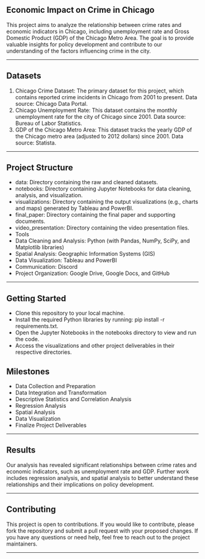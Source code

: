 ## Economic Impact on Crime in Chicago
This project aims to analyze the relationship between crime rates and economic indicators in Chicago, including unemployment rate and Gross Domestic Product (GDP) of the Chicago Metro Area. The goal is to provide valuable insights for policy development and contribute to our understanding of the factors influencing crime in the city.

<hr>

## Datasets
1. Chicago Crime Dataset: The primary dataset for this project, which contains reported crime incidents in Chicago from 2001 to present. Data source: Chicago Data Portal.
2. Chicago Unemployment Rate: This dataset contains the monthly unemployment rate for the city of Chicago since 2001. Data source: Bureau of Labor Statistics.
3. GDP of the Chicago Metro Area: This dataset tracks the yearly GDP of the Chicago metro area (adjusted to 2012 dollars) since 2001. Data source: Statista.

<hr>

## Project Structure
* data: Directory containing the raw and cleaned datasets.
* notebooks: Directory containing Jupyter Notebooks for data cleaning, analysis, and visualization.
* visualizations: Directory containing the output visualizations (e.g., charts and maps) generated by Tableau and PowerBI.
* final_paper: Directory containing the final paper and supporting documents.
* video_presentation: Directory containing the video presentation files.
* Tools
* Data Cleaning and Analysis: Python (with Pandas, NumPy, SciPy, and Matplotlib libraries)
* Spatial Analysis: Geographic Information Systems (GIS)
* Data Visualization: Tableau and PowerBI
* Communication: Discord
* Project Organization: Google Drive, Google Docs, and GitHub

<hr>

## Getting Started
* Clone this repository to your local machine.
* Install the required Python libraries by running: pip install -r requirements.txt.
* Open the Jupyter Notebooks in the notebooks directory to view and run the code.
* Access the visualizations and other project deliverables in their respective directories.

## Milestones
* Data Collection and Preparation
* Data Integration and Transformation
* Descriptive Statistics and Correlation Analysis
* Regression Analysis
* Spatial Analysis
* Data Visualization
* Finalize Project Deliverables

<hr>

## Results
Our analysis has revealed significant relationships between crime rates and economic indicators, such as unemployment rate and GDP. Further work includes regression analysis, and spatial analysis to better understand these relationships and their implications on policy development.

<hr>

## Contributing
This project is open to contributions. If you would like to contribute, please fork the repository and submit a pull request with your proposed changes. If you have any questions or need help, feel free to reach out to the project maintainers.

<hr>